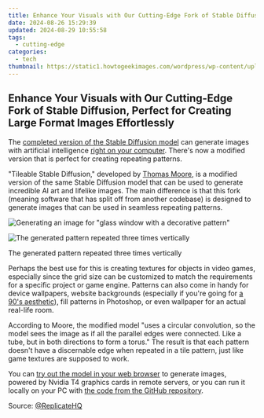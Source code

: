 ```yaml
---
title: Enhance Your Visuals with Our Cutting-Edge Fork of Stable Diffusion, Perfect for Creating Large Format Images Effortlessly
date: 2024-08-26 15:29:39
updated: 2024-08-29 10:55:58
tags:
  - cutting-edge
categories:
  - tech
thumbnail: https://static1.howtogeekimages.com/wordpress/wp-content/uploads/2022/09/Tileable-Stable-Diffusion.jpg
---
```


## Enhance Your Visuals with Our Cutting-Edge Fork of Stable Diffusion, Perfect for Creating Large Format Images Effortlessly

The [completed version of the Stable Diffusion model](https://extra-information.techidaily.com/5-highest-rated-vr-gear-for-uavs-for-2024/) can generate images with artificial intelligence [right on your computer](https://unlock-android.techidaily.com/7-ways-to-unlock-a-locked-xiaomi-redmi-k70-phone-by-drfone-android/). There's now a modified version that is perfect for creating repeating patterns.

 "Tileable Stable Diffusion," developed by [Thomas Moore](https://github.com/TomMoore515), is a modified version of the same Stable Diffusion model that can be used to generate incredible AI art and lifelike images. The main difference is that this fork (meaning software that has split off from another codebase) is designed to generate images that can be used in seamless repeating patterns.

![Generating an image for "glass window with a decorative pattern"](https://static1.howtogeekimages.com/wordpress/wp-content/uploads/2022/09/Clipboard-Sep-12-2022-at-1.20-PM-Large.jpeg) 

![The generated pattern repeated three times vertically](https://static1.howtogeekimages.com/wordpress/wp-content/uploads/2022/09/Image.png) 

The generated pattern repeated three times vertically

 Perhaps the best use for this is creating textures for objects in video games, especially since the grid size can be customized to match the requirements for a specific project or game engine. Patterns can also come in handy for device wallpapers, website backgrounds (especially if you're going for [a 90's aesthetic](https://www.webdesignmuseum.org/exhibitions/web-design-in-the-90s/pepsi-1996)), fill patterns in Photoshop, or even wallpaper for an actual real-life room.

 According to Moore, the modified model "uses a circular convolution, so the model sees the image as if all the parallel edges were connected. Like a tube, but in both directions to form a torus." The result is that each pattern doesn't have a discernable edge when repeated in a tile pattern, just like game textures are supposed to work.

 You can [try out the model in your web browser](https://replicate.com/tommoore515/material%5Fstable%5Fdiffusion) to generate images, powered by Nvidia T4 graphics cards in remote servers, or you can run it locally on your PC with [the code from the GitHub repository](https://github.com/TomMoore515/material%5Fstable%5Fdiffusion).

 Source: [@ReplicateHQ](https://twitter.com/replicatehq/status/1568288903177859072)

<ins class="adsbygoogle"
     style="display:block"
     data-ad-format="autorelaxed"
     data-ad-client="ca-pub-7571918770474297"
     data-ad-slot="1223367746"></ins>



<ins class="adsbygoogle"
     style="display:block"
     data-ad-client="ca-pub-7571918770474297"
     data-ad-slot="8358498916"
     data-ad-format="auto"
     data-full-width-responsive="true"></ins>
